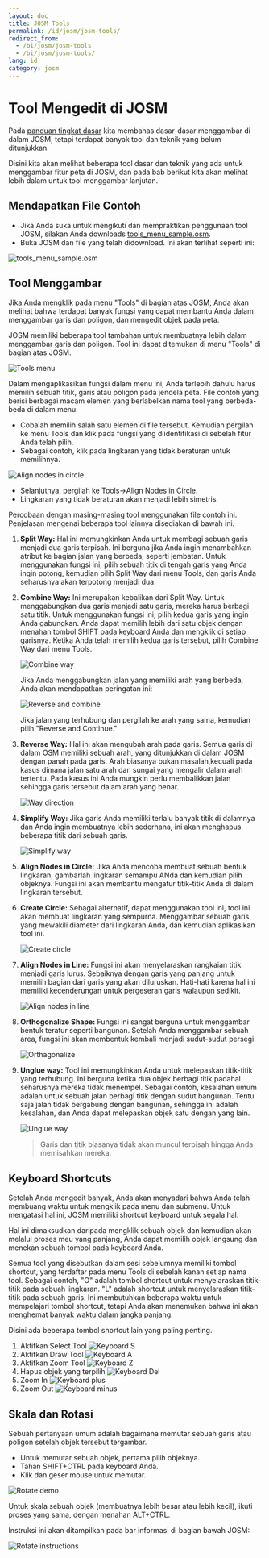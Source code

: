 ```yaml
---
layout: doc
title: JOSM Tools
permalink: /id/josm/josm-tools/
redirect_from:
  - /bi/josm/josm-tools
  - /bi/josm/josm-tools/
lang: id
category: josm
---
```


Tool Mengedit di JOSM
======================
Pada [panduan tingkat dasar](/id/josm/start-josm/) kita membahas dasar-dasar 
menggambar di dalam JOSM, tetapi terdapat banyak tool dan teknik yang
belum ditunjukkan.

Disini kita akan melihat beberapa tool dasar dan teknik yang ada untuk
menggambar fitur peta di JOSM, dan pada bab berikut kita akan melihat 
lebih dalam untuk tool menggambar lanjutan.

Mendapatkan File Contoh
-----------------------
*	Jika Anda suka untuk mengikuti dan mempraktikan penggunaan tool JOSM,
	silakan Anda downloads [tools_menu_sample.osm](/files/tools_menu_sample.osm).
*	Buka JOSM dan file yang telah didownload. Ini akan terlihat seperti ini:

![tools_menu_sample.osm][]

Tool Menggambar
---------------
Jika Anda mengklik pada menu "Tools" di bagian atas JOSM, Anda akan melihat 
bahwa terdapat banyak fungsi yang dapat membantu Anda dalam menggambar garis
dan poligon, dan mengedit objek pada peta.

JOSM memiliki beberapa tool tambahan untuk membuatnya lebih dalam menggambar
garis dan poligon. Tool ini dapat ditemukan di menu "Tools" di bagian atas
JOSM.

![Tools menu][]

Dalam mengaplikasikan fungsi dalam menu ini, Anda terlebih dahulu harus memilih 
sebuah titik, garis atau poligon pada jendela peta. File contoh yang berisi
berbagai macam elemen yang berlabelkan nama tool yang berbeda-beda di dalam
menu.

*	Cobalah memilih salah satu elemen di file tersebut. Kemudian pergilah
	ke menu Tools dan klik pada fungsi yang diidentifikasi di sebelah fitur
	Anda telah pilih.
*	Sebagai contoh, klik pada lingkaran yang tidak beraturan untuk memilihnya.

![Align nodes in circle][]

*	Selanjutnya, pergilah ke Tools->Align Nodes in Circle.
*	Lingkaran yang tidak beraturan akan menjadi lebih simetris.

Percobaan dengan masing-masing tool menggunakan file contoh ini. Penjelasan
mengenai beberapa tool lainnya disediakan di bawah ini.

1.	**Split Way:** Hal ini memungkinkan Anda untuk membagi sebuah garis menjadi
	dua garis terpisah. Ini berguna jika Anda ingin menambahkan atribut ke bagian
	jalan yang berbeda, seperti jembatan. Untuk menggunakan fungsi ini, pilih
	sebuah titik di tengah garis yang Anda ingin potong, kemudian pilih Split
	Way dari menu Tools, dan garis Anda seharusnya akan terpotong menjadi dua.

2.	**Combine Way:** Ini merupakan kebalikan dari Split Way. Untuk menggabungkan
	dua garis menjadi satu garis, mereka harus berbagi satu titik. Untuk menggunakan
	fungsi ini, pilih kedua garis yang ingin Anda gabungkan. Anda dapat memilih
	lebih dari satu objek dengan menahan tombol SHIFT pada keyboard Anda dan
	mengklik di setiap garisnya. Ketika Anda telah memilih kedua garis tersebut,
	pilih Combine Way dari menu Tools.
	
    ![Combine way][]

    Jika Anda menggabungkan jalan yang memiliki arah yang berbeda, Anda akan mendapatkan
	peringatan ini: 

    ![Reverse and combine][]

    Jika jalan yang terhubung dan pergilah ke arah yang sama, kemudian pilih "Reverse and Continue."

3.  **Reverse Way:** Hal ini akan mengubah arah pada garis. Semua garis di dalam OSM
	memiliki sebuah arah, yang ditunjukkan di dalam JOSM dengan panah pada garis.
	Arah biasanya bukan masalah,kecuali pada kasus dimana jalan satu arah dan
	sungai yang mengalir dalam arah tertentu. Pada kasus ini Anda mungkin perlu
	membalikkan jalan sehingga garis tersebut dalam arah yang benar. 
	
    ![Way direction][]

4.	**Simplify Way:** Jika garis Anda memiliki terlalu banyak titik di dalamnya dan
	Anda ingin membuatnya lebih sederhana, ini akan menghapus beberapa titik dari
	sebuah garis. 

    ![Simplify way][]

5.  **Align Nodes in Circle:** Jika Anda mencoba membuat sebuah bentuk lingkaran, 
	gambarlah lingkaran semampu ANda dan kemudian pilih objeknya. Fungsi ini akan
	membantu mengatur titik-titik Anda di dalam lingkaran tersebut. 

6.  **Create Circle:** Sebagai alternatif, dapat menggunakan tool ini, tool ini akan
	membuat lingkaran yang sempurna. Menggambar sebuah garis yang mewakili diameter
	dari lingkaran Anda, dan kemudian aplikasikan tool ini. 

    ![Create circle][]

7.  **Align Nodes in Line:** Fungsi ini akan menyelaraskan rangkaian titik menjadi garis
	lurus. Sebaiknya dengan garis yang panjang untuk memilih bagian dari garis yang akan
	diluruskan. Hati-hati karena hal ini memiliki kecenderungan untuk pergeseran garis 
	walaupun sedikit. 

    ![Align nodes in line][]

8.  **Orthogonalize Shape:** Fungsi ini sangat berguna untuk menggambar bentuk teratur 
	seperti bangunan. Setelah Anda menggambar sebuah area, fungsi ini akan membentuk 
	kembali menjadi sudut-sudut persegi. 

    ![Orthagonalize][]

9.  **Unglue way:** Tool ini memungkinkan Anda untuk melepaskan titik-titik yang 
	terhubung. Ini berguna ketika dua objek berbagi titik padahal seharusnya 
	mereka tidak menempel. Sebagai contoh, kesalahan umum adalah untuk sebuah jalan
	berbagi titik dengan sudut bangunan. Tentu saja jalan tidak bergabung dengan
	bangunan, sehingga ini adalah kesalahan, dan Anda dapat melepaskan objek satu dengan
	yang lain. 

    ![Unglue way][]

    > Garis dan titik biasanya tidak akan muncul terpisah hingga Anda memisahkan mereka. 

Keyboard Shortcuts
------------------
Setelah Anda mengedit banyak, Anda akan menyadari bahwa Anda telah membuang waktu untuk
mengklik pada menu dan submenu. Untuk mengatasi hal ini, JOSM memiliki shortcut keyboard
untuk segala hal.

Hal ini dimaksudkan daripada mengklik sebuah objek dan kemudian akan melalui proses 
meu yang panjang, Anda dapat memilih objek langsung dan menekan sebuah tombol pada 
keyboard Anda.

Semua tool yang disebutkan dalam sesi sebelumnya memiliki tombol shortcut, yang
terdaftar pada menu Tools di sebelah kanan setiap nama tool. Sebagai contoh, "O" adalah
tombol shortcut untuk menyelaraskan titik-titik pada sebuah lingkaran. "L" adalah 
shortcut untuk menyelaraskan titik-titik pada sebuah garis. Ini membutuhkan beberapa
waktu untuk mempelajari tombol shortcut, tetapi Anda akan menemukan bahwa ini akan
menghemat banyak waktu dalam jangka panjang.

Disini ada beberapa tombol shortcut lain yang paling penting.

1.  Aktifkan Select Tool
![Keyboard S][]
2.  Aktifkan Draw Tool
![Keyboard A][]
3.  Aktifkan Zoom Tool
![Keyboard Z][]
4.  Hapus objek yang terpilih 
![Keyboard Del][]
5.  Zoom In
![Keyboard plus][]
6.  Zoom Out
![Keyboard minus][]

Skala dan Rotasi
----------------
Sebuah pertanyaan umum adalah bagaimana memutar sebuah garis atau poligon
setelah objek tersebut tergambar.

*	Untuk memutar sebuah objek, pertama pilih objeknya.
*	Tahan SHIFT+CTRL pada keyboard Anda.
*	Klik dan geser mouse untuk memutar.

![Rotate demo][]

Untuk skala sebuah objek (membuatnya lebih besar atau lebih kecil), ikuti 
proses yang sama, dengan menahan ALT+CTRL.

Instruksi ini akan ditampilkan pada bar informasi di bagian bawah JOSM:

![Rotate instructions][]




[tools_menu_sample.osm]: /images/josm/tools-menu-sample-file.png
[Tools menu]: /images/josm/tools-menu.png
[Align nodes in circle]: /images/josm/align-nodes-in-circle.png
[Combine way]: /images/josm/combine-way.png
[Reverse and combine]: /images/josm/reverse-and-combine.png
[Way direction]: /images/josm/way-direction.png
[Simplify way]: /images/josm/simplify-way.png
[Create circle]: /images/josm/create-circle.png
[Align nodes in line]: /images/josm/align-nodes-in-line.png
[Orthagonalize]: /images/josm/orthagonalize.png
[Unglue way]: /images/josm/unglue-way.png
[Keyboard S]: /images/josm/keyboard-s.png
[Keyboard A]: /images/josm/keyboard-a.png
[Keyboard Z]: /images/josm/keyboard-z.png
[Keyboard Del]: /images/josm/keyboard-del.png
[Keyboard plus]: /images/josm/keyboard-plus.png
[Keyboard minus]: /images/josm/keyboard-minus.png
[Rotate demo]: /images/josm/rotate-demo.png
[Rotate instructions]: /images/josm/rotate-instructions.png
